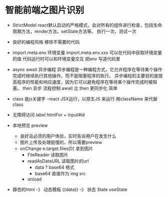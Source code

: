# 智能前端之图片识别

- StrictModel react默认启动的严格模式，会对所有的组件进行检查，包括生命周期方法，render方法，setState方法等。
   执行一次，测试一次

- 良好的编程风格
   移除不需要的代码

- import.meta.env 环境变量
  import.meta.env.xxx 可以在代码中获取环境变量的值
  代码运行时可以和环境变量交互
  把env 写道代码里
- async await 异步编程
  异步编程是一种编程方式，它允许程序在等待某个操作完成时继续执行其他操作，而不是阻塞程序的执行。
  异步编程的主要目的是提高程序的性能和响应速度，因为它可以避免程序在等待某个操作完成时被阻塞。
  then
  异步
  流程控制
  await 比 then 更同步化 简单

- class 是js关键字
  -react JSX运行，以原生JS 来运行
  用className 来代替class

- 无障碍访问
  label htmlFor + input#id

- 本地预览 preview
   - 良好且必须的用户体验，实时告诉用户在发生什么
   - 图片上传及处理挺慢的，所以需要preview
   - onChange 
     e.target.files[0] 拿到图片
     - FileReader 读取图片
     - readAsDataURL 读取图片的url
       - data ? base64 格式
       - base64 直接作为 img src
     - onload 
  
- 静态的html -》 动态模板 ({data}) -》 状态 State useState
 